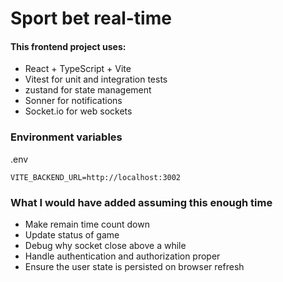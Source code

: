 # Sport bet real-time

#### This frontend project uses:
- React + TypeScript + Vite
- Vitest for unit and integration tests
- zustand for state management
- Sonner for notifications
- Socket.io for web sockets


### Environment variables
.env
```dotenv
VITE_BACKEND_URL=http://localhost:3002
```

### What I would have added assuming this enough time

- Make remain time count down
- Update status of game
- Debug why socket close above a while
- Handle authentication and authorization proper
- Ensure the user state is persisted on browser refresh


